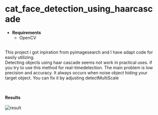 # cat_face_detection_using_haarcascade
- **Requirements**
  - OpenCV
<br />
This project i got inpiration from  pyimagesearch and I have adapt code for easily utilizing.
<br /> Detecting objects using haar cascade seems not work in practical uses. if you try to use this method for real-timedetection. The main problem is low precision and accuracy. It always occurs when noise object hiding your target object. You can fix it by adjusting detectMultiScale

<br /><br /> **Results** <br /><br />
![result](https://user-images.githubusercontent.com/56642026/74125120-e6910580-4c06-11ea-91f2-46d98f7d5834.PNG)
